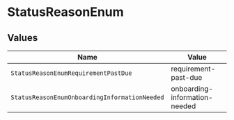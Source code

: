 # StatusReasonEnum


## Values

| Name                                          | Value                                         |
| --------------------------------------------- | --------------------------------------------- |
| `StatusReasonEnumRequirementPastDue`          | requirement-past-due                          |
| `StatusReasonEnumOnboardingInformationNeeded` | onboarding-information-needed                 |